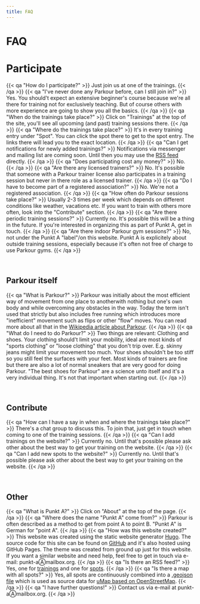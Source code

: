 ```yaml
---
title: FAQ
---
```

# FAQ

# Participate
{{< qa "How do I participate?" >}}
Just join us at one of the trainings.
{{< /qa >}}
{{< qa "I've never done any Parkour before, can I still join in?" >}}
Yes. You should't expect an extensive beginner's course because we're all there for training not for exclusively teaching. But of course others with more experience are going to show you all the basics.
{{< /qa >}}
{{< qa "When do the trainings take place?" >}}
Click on "Trainings" at the top of the site, you'll see all upcoming (and past) training sessions there.
{{< /qa >}}
{{< qa "Where do the trainings take place?" >}}
It's in every training entry under "Spot". You can click the spot there to get to the spot entry. The links there will lead you to the exact location.
{{< /qa >}}
{{< qa "Can I get notifications for newly added trainings?" >}}
Notifications via messenger and mailing list are coming soon. Until then you may use the [RSS feed](/events/index.xml) directly.
{{< /qa >}}
{{< qa "Does participating cost any money?" >}}
No.
{{< /qa >}}
{{< qa "Are there any licensed trainers?" >}}
No. It's possible that someone with a Parkour trainer license also participates in a training session but never in there role as a licensed trainer.
{{< /qa >}}
{{< qa "Do I have to become part of a registered association?" >}}
No. We're not a registered association.
{{< /qa >}}
{{< qa "How often do Parkour sessions take place?" >}}
Usually 2-3 times per week which depends on different conditions like weather, vacations etc. If you want to train with others more often, look into the "Contribute" section.
{{< /qa >}}
{{< qa "Are there periodic training sessions?" >}}
Currently no. It's possible this will be a thing in the future. If you're interested in organizing this as part of Punkt A, get in touch.
{{< /qa >}}
{{< qa "Are there indoor Parkour gym sessions?" >}}
No, not under the Punkt A "label"/on this website. Punkt A is explicitely about outside training sessions, especially because it's often not free of charge to use Parkour gyms.
{{< /qa >}}

&nbsp;
## Parkour itself
{{< qa "What is Parkour?" >}}
Parkour was initially about the most efficient way of movement from one place to anotherwith nothing but one's own body and while overcoming any obstacles in the way. Today the term isn't used that strictly but also includes free running which introduces more "inefficient" movement such as flips or other "flow" moves. You can read more about all that in the [Wikipedia article about Parkour](https://en.wikipedia.org/wiki/Parkour).
{{< /qa >}}
{{< qa "What do I need to do Parkour?" >}}
Two things are relevant: Clothing and shoes. Your clothing should't limit your mobility, ideal are most kinds of "sports clothing" or "loose clothing" that you don't trip over. E.g. skinny jeans might limit your movement too much. Your shoes shouldn't be too stiff so you still feel the surfaces with your feet. Most kinds of trainers are fine but there are also a lot of normal sneakers that are very good for doing Parkour. "The best shoes for Parkour" are a science unto itself and it's a very individual thing. It's not that important when starting out.
{{< /qa >}}

&nbsp;
## Contribute
{{< qa "How can I have a say in when and where the trainings take place?" >}}
There's a chat group to discuss this. To join that, just get in touch when coming to one of the training sessions.
{{< /qa >}}
{{< qa "Can I add trainings on the website?" >}}
Currently no. Until that's possible please ask other about the best way to get your training on the website.
{{< /qa >}}
{{< qa "Can I add new spots to the website?" >}}
Currently no. Until that's possible please ask other about the best way to get your training on the website.
{{< /qa >}}


&nbsp;
## Other
{{< qa "What is Punkt A?" >}}
Click on "About" at the top of the page.
{{< /qa >}}
{{< qa "Where does the name \"Punkt A\" come from?" >}}
Parkour is often described as a method to get from point A to point B. "Punkt A" is German for "point A".
{{< /qa >}}
{{< qa "How was this website created?" >}}
This website was created using the static website generator [Hugo](https://gohugo.io/). The source code for this site can be found on [GitHub](https://github.com/punkt-a/punkt-a.github.io) and it's also hosted using GitHub Pages. The theme was created from ground up just for this website. If you want a similar website and need help, feel free to get in touch via e-mail: punkt-aⒶmailbox.org.
{{< /qa >}}
{{< qa "Is there an RSS feed?" >}}
Yes, one for [trainings](/events/index.xml) and one for [spots](/locations/index.xml).
{{< /qa >}}
{{< qa "Is there a map with all spots?" >}}
Yes, all spots are continuously combined into a [.geojson file](/locations/index.geojson) which is used as source data for [uMap based on OpenStreetMap](https://umap.openstreetmap.fr/en/map/punkt-a-spots_746905).
{{< /qa >}}
{{< qa "I have further questions!" >}}
Contact us via e-mail at punkt-aⒶmailbox.org. 
{{< /qa >}}
